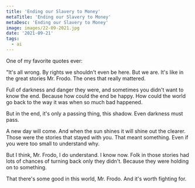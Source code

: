 ```yaml
---
title: 'Ending our Slavery to Money'
metaTitle: 'Ending our Slavery to Money'
metaDesc: 'Ending our Slavery to Money'
image: images/22-09-2021.jpg
date: '2021-09-21'
tags:
  - ai
---
```


One of my favorite quotes ever:

"It\'s all wrong. By rights we shouldn\'t even be here. But we are. It\'s like in the great stories Mr. Frodo. The ones that really mattered. 

Full of darkness and danger they were, and sometimes you didn\'t want to know the end. Because how could the end be happy. How could the world go back to the way it was when so much bad happened. 

But in the end, it\'s only a passing thing, this shadow. Even darkness must pass. 

A new day will come. And when the sun shines it will shine out the clearer. Those were the stories that stayed with you. That meant something. Even if you were too small to understand why. 

But I think, Mr. Frodo, I do understand. I know now. Folk in those stories had lots of chances of turning back only they didn\'t. Because they were holding on to something. 

That there\'s some good in this world, Mr. Frodo. And it\'s worth fighting for.